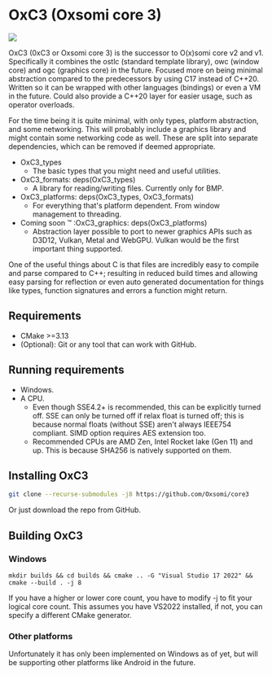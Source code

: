 # OxC3 (Oxsomi core 3)
![](https://github.com/Oxsomi/core3/workflows/C%2FC++%20CI/badge.svg)

OxC3 (0xC3 or Oxsomi core 3) is the successor to O(x)somi core v2 and v1. Specifically it combines the ostlc (standard template library), owc (window core) and ogc (graphics core) in the future. Focused more on being minimal abstraction compared to the predecessors by using C17 instead of C++20. Written so it can be wrapped with other languages (bindings) or even a VM in the future. Could also provide a C++20 layer for easier usage, such as operator overloads.

For the time being it is quite minimal, with only types, platform abstraction, and some networking. This will probably include a graphics library and might contain some networking code as well. These are split into separate dependencies, which can be removed if deemed appropriate.

- OxC3_types
  - The basic types that you might need and useful utilities.
- OxC3_formats: deps(OxC3_types)
  - A library for reading/writing files. Currently only for BMP.
- OxC3_platforms: deps(OxC3_types, OxC3_formats)
  - For everything that's platform dependent. From window management to threading. 
- Coming soon :tm: :OxC3_graphics: deps(OxC3_platforms)
  - Abstraction layer possible to port to newer graphics APIs such as D3D12, Vulkan, Metal and WebGPU. Vulkan would be the first important thing supported.

One of the useful things about C is that files are incredibly easy to compile and parse compared to C++; resulting in reduced build times and allowing easy parsing for reflection or even auto generated documentation for things like types, function signatures and errors a function might return.

## Requirements

- CMake >=3.13
- (Optional): Git or any tool that can work with GitHub.

## Running requirements

- Windows.
- A CPU.
  - Even though SSE4.2+ is recommended, this can be explicitly turned off. SSE can only be turned off if relax float is turned off; this is because normal floats (without SSE) aren't always IEEE754 compliant. SIMD option requires AES extension too.
  - Recommended CPUs are AMD Zen, Intel Rocket lake (Gen 11) and up. This is because SHA256 is natively supported on them.

## Installing OxC3

```bash
git clone --recurse-submodules -j8 https://github.com/Oxsomi/core3
```

Or just download the repo from GitHub.

## Building OxC3

### Windows

```batch
mkdir builds && cd builds && cmake .. -G "Visual Studio 17 2022" && cmake --build . -j 8
```

If you have a higher or lower core count, you have to modify -j to fit your logical core count. This assumes you have VS2022 installed, if not, you can specify a different CMake generator.

### Other platforms

Unfortunately it has only been implemented on Windows as of yet, but will be supporting other platforms like Android in the future. 